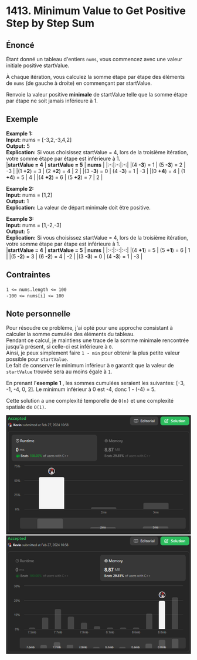 # 1413. Minimum Value to Get Positive Step by Step Sum

## Énoncé

Étant donné un tableau d'entiers `nums`, vous commencez avec une valeur initiale positive startValue.

À chaque itération, vous calculez la somme étape par étape des éléments de `nums` (de gauche à droite) en commençant par startValue.

Renvoie la valeur positive **minimale** de startValue telle que la somme étape par étape ne soit jamais inférieure à 1.

## Exemple

**Example 1:**  
**Input:** nums = [-3,2,-3,4,2]  
**Output:** 5  
**Explication:** Si vous choisissez startValue = 4, lors de la troisième itération, votre somme étape par étape est inférieure à 1.  
|**startValue = 4** | **startValue = 5** | **nums** |
|:-:|:-:|:-:|
|(4 **-3**) = 1 | (5 **-3**) = 2 | -3 |
|(1 **+2**) = 3 | (2 **+2**) = 4 | 2 |
|(3 **-3**) = 0 | (4 **-3**) = 1 | -3 |
|(0 **+4**) = 4 | (1 **+4**) = 5 | 4 |
|(4 **+2**) = 6 | (5 **+2**) = 7 | 2 |

**Example 2:**  
**Input:** nums = [1,2]  
**Output:** 1  
**Explication:** La valeur de départ minimale doit être positive.

**Example 3:**  
**Input:** nums = [1,-2,-3]  
**Output:** 5  
**Explication:** Si vous choisissez startValue = 4, lors de la troisième itération, votre somme étape par étape est inférieure à 1.  
|**startValue = 4** | **startValue = 5** | **nums** |
|:-:|:-:|:-:|
|(4 **+1**) = 5 | (5 **+1**) = 6 | 1 |
|(5 **-2**) = 3 | (6 **-2**) = 4 | -2 |
|(3 **-3**) = 0 | (4 **-3**) = 1 | -3 |

## Contraintes

`1 <= nums.length <= 100`  
`-100 <= nums[i] <= 100`

## Note personnelle

Pour résoudre ce problème, j'ai opté pour une approche consistant à calculer la somme cumulée des éléments du tableau.  
Pendant ce calcul, je maintiens une trace de la somme minimale rencontrée jusqu'à présent, si celle-ci est inférieure à `0`.  
Ainsi, je peux simplement faire `1 - min` pour obtenir la plus petite valeur possible pour `startValue`.  
Le fait de conserver le minimum inférieur à `0` garantit que la valeur de `startValue` trouvée sera au moins égale à `1`.

En prenant l'**exemple 1** , les sommes cumulées seraient les suivantes: [-3, -1, -4, 0, 2]. Le minimum inférieur à 0 est -4, donc 1 - (-4) = 5.

Cette solution a une complexité temporelle de `O(n)` et une complexité spatiale de `O(1)`.

<img src="../imgs/1413-runtime.png"/>
<img src="../imgs/1413-memory.png"/>
